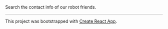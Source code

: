 Search the contact info of our robot friends.


-------------------------------------------------------------------

This project was bootstrapped with [Create React App](https://github.com/facebook/create-react-app).
